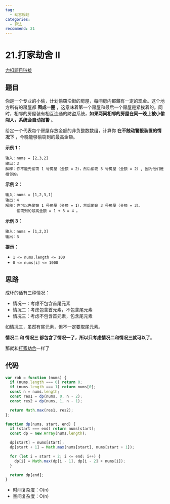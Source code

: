 ```yaml
---
tag:
  - 动态规划
categories:
  - 算法
recommend: 21
---
```


# 21.打家劫舍 II

[力扣题目链接](https://leetcode.cn/problems/house-robber-ii/)

## 题目

你是一个专业的小偷，计划偷窃沿街的房屋，每间房内都藏有一定的现金。这个地方所有的房屋都 **围成一圈** ，这意味着第一个房屋和最后一个房屋是紧挨着的。同时，相邻的房屋装有相互连通的防盗系统，**如果两间相邻的房屋在同一晚上被小偷闯入，系统会自动报警** 。

给定一个代表每个房屋存放金额的非负整数数组，计算你 **在不触动警报装置的情况下** ，今晚能够偷窃到的最高金额。

**示例 1：**

```
输入：nums = [2,3,2]
输出：3
解释：你不能先偷窃 1 号房屋（金额 = 2），然后偷窃 3 号房屋（金额 = 2）, 因为他们是相邻的。
```

**示例 2：**

```
输入：nums = [1,2,3,1]
输出：4
解释：你可以先偷窃 1 号房屋（金额 = 1），然后偷窃 3 号房屋（金额 = 3）。
     偷窃到的最高金额 = 1 + 3 = 4 。
```

**示例 3：**

```
输入：nums = [1,2,3]
输出：3
```

**提示：**

- `1 <= nums.length <= 100`
- `0 <= nums[i] <= 1000`

## 思路

成环的话有三种情况：

- 情况一：考虑不包含首尾元素
- 情况二：考虑包含首元素，不包含尾元素
- 情况三：考虑不包含首元素，包含尾元素

如情况三，虽然有尾元素，但不一定要取尾元素。

**情况二 和 情况三 都包含了情况一了，所以只考虑情况二和情况三就可以了**。

那就和[打家劫舍](/arithmetic/DP/houseRobber.html)一样了

## 代码

```js
var rob = function (nums) {
  if (nums.length === 0) return 0;
  if (nums.length === 1) return nums[0];
  const n = nums.length;
  const res1 = dp(nums, 0, n - 2);
  const res2 = dp(nums, 1, n - 1);

  return Math.max(res1, res2);
};

function dp(nums, start, end) {
  if (start === end) return nums[start];
  const dp = new Array(nums.length);

  dp[start] = nums[start];
  dp[start + 1] = Math.max(nums[start], nums[start + 1]);

  for (let i = start + 2; i <= end; i++) {
    dp[i] = Math.max(dp[i - 1], dp[i - 2] + nums[i]);
  }

  return dp[end];
}
```

- 时间复杂度：O(n)
- 空间复杂度：O(n)
